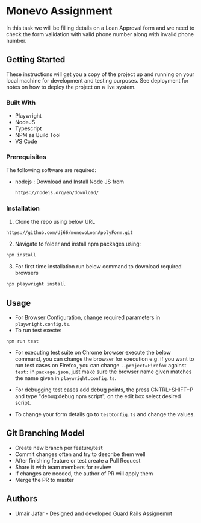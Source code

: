 # Monevo Assignment

In this task we will be filling details on a Loan Approval form and we need to check the form validation with valid phone number along with invalid phone number.

## Getting Started

These instructions will get you a copy of the project up and running on your local machine for development and testing purposes. See deployment for notes on how to deploy the project on a live system.


### Built With

- Playwright
- NodeJS
- Typescript
- NPM as Build Tool
- VS Code


### Prerequisites

The following software are required:

- nodejs : Download and Install Node JS from
  ```sh
  https://nodejs.org/en/download/
  ```

### Installation

1. Clone the repo using below URL

```sh
https://github.com/Uj66/monevoLoanApplyForm.git
```

2. Navigate to folder and install npm packages using:

```sh
npm install
```
3. For first time installation run below command to download required browsers

```sh
npx playwright install
```

<!-- USAGE EXAMPLES-->

## Usage

- For Browser Configuration, change required parameters in `playwright.config.ts`.
- To run test execte:

```JS
npm run test 
```

- For executing test suite on Chrome browser execute the below command, you can change the browser for execution e.g. if you want to run test cases on Firefox, you can change `--project=Firefox` against `test:` in `package.json`, just make sure the browser name given matches the name given in `playwright.config.ts`.
- For debugging test cases add debug points, the press CNTRL+SHIFT+P and type "debug:debug npm script", on the edit box select desired script.

- To change your form details go to `testConfig.ts` and change the values.

## Git Branching Model

- Create new branch per feature/test 
- Commit changes often and try to describe them well
- After finishing feature or test create a Pull Request
- Share it with team members for review
- If changes are needed, the author of PR will apply them
- Merge the PR to master



## Authors

- Umair Jafar - Designed and developed Guard Rails Assignemnt